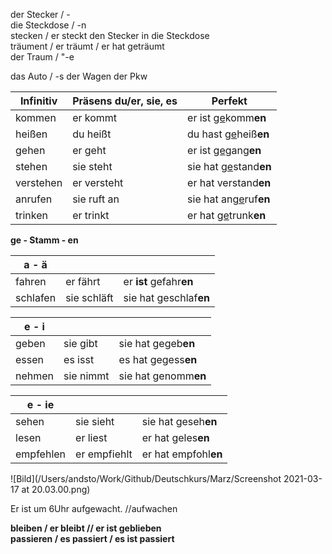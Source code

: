 der Stecker / -  
die Steckdose / -n  
stecken / er steckt den Stecker in die Steckdose  
träument / er träumt / er hat geträumt  
der Traum / "-e

das Auto / -s		der Wagen		der Pkw

| Infinitiv | Präsens du/er, sie, es | Perfekt                      |
| --------- | ---------------------- | ---------------------------- |
| kommen    | er kommt               | er ist <u>ge</u>komm**en**   |
| heißen    | du heißt               | du hast <u>ge</u>heiß**en**  |
| gehen     | er geht                | er ist <u>ge</u>gang**en**   |
| stehen    | sie steht              | sie hat <u>ge</u>stand**en** |
| verstehen | er versteht            | er hat verstand**en**        |
| anrufen   | sie ruft an            | sie hat an<u>ge</u>ruf**en** |
| trinken   | er trinkt              | er hat <u>ge</u>trunk**en**  |

**ge - Stamm - en**

| a - ä    |             |                         |
| -------- | ----------- | ----------------------- |
| fahren   | er fährt    | er **ist** gefahr**en** |
| schlafen | sie schläft | sie hat geschlaf**en**  |

| e - i  |           |                      |
| ------ | --------- | -------------------- |
| geben  | sie gibt  | sie hat gegeb**en**  |
| essen  | es isst   | es hat gegess**en**  |
| nehmen | sie nimmt | sie hat genomm**en** |

| e - ie    |              |                      |
| --------- | ------------ | -------------------- |
| sehen     | sie sieht    | sie hat geseh**en**  |
| lesen     | er liest     | er hat geles**en**   |
| empfehlen | er empfiehlt | er hat empfohl**en** |

![Bild](/Users/andsto/Work/Github/Deutschkurs/Marz/Screenshot 2021-03-17 at 20.03.00.png)

Er ist um 6Uhr aufgewacht. 			//aufwachen

**bleiben / er bleibt // er ist geblieben  
passieren / es passiert / es ist passiert**

